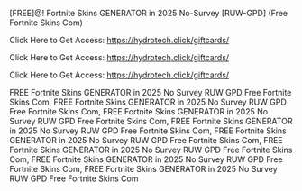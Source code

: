 [FREE]@! Fortnite Skins GENERATOR in 2025 No-Survey [RUW-GPD] (Free Fortnite Skins Com)

Click Here to Get Access: https://hydrotech.click/giftcards/

Click Here to Get Access: https://hydrotech.click/giftcards/

Click Here to Get Access: https://hydrotech.click/giftcards/

 FREE Fortnite Skins GENERATOR in 2025 No Survey RUW GPD Free Fortnite Skins Com, FREE Fortnite Skins GENERATOR in 2025 No Survey RUW GPD Free Fortnite Skins Com, FREE Fortnite Skins GENERATOR in 2025 No Survey RUW GPD Free Fortnite Skins Com, FREE Fortnite Skins GENERATOR in 2025 No Survey RUW GPD Free Fortnite Skins Com, FREE Fortnite Skins GENERATOR in 2025 No Survey RUW GPD Free Fortnite Skins Com, FREE Fortnite Skins GENERATOR in 2025 No Survey RUW GPD Free Fortnite Skins Com, FREE Fortnite Skins GENERATOR in 2025 No Survey RUW GPD Free Fortnite Skins Com, FREE Fortnite Skins GENERATOR in 2025 No Survey RUW GPD Free Fortnite Skins Com
